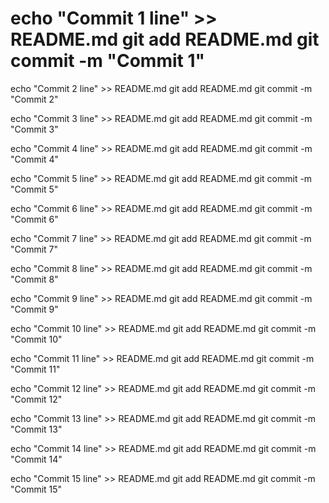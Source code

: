 # echo "Commit 1 line" >> README.md git add README.md git commit -m "Commit 1"

echo "Commit 2 line" >> README.md git add README.md git commit -m "Commit 2"

echo "Commit 3 line" >> README.md git add README.md git commit -m "Commit 3"

echo "Commit 4 line" >> README.md git add README.md git commit -m "Commit 4"

echo "Commit 5 line" >> README.md git add README.md git commit -m "Commit 5"

echo "Commit 6 line" >> README.md git add README.md git commit -m "Commit 6"

echo "Commit 7 line" >> README.md git add README.md git commit -m "Commit 7"

echo "Commit 8 line" >> README.md git add README.md git commit -m "Commit 8"

echo "Commit 9 line" >> README.md git add README.md git commit -m "Commit 9"

echo "Commit 10 line" >> README.md git add README.md git commit -m "Commit 10"

echo "Commit 11 line" >> README.md git add README.md git commit -m "Commit 11"

echo "Commit 12 line" >> README.md git add README.md git commit -m "Commit 12"

echo "Commit 13 line" >> README.md git add README.md git commit -m "Commit 13"

echo "Commit 14 line" >> README.md git add README.md git commit -m "Commit 14"

echo "Commit 15 line" >> README.md git add README.md git commit -m "Commit 15"









